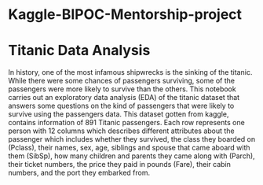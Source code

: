 # Kaggle-BIPOC-Mentorship-project
# Titanic Data Analysis
In history, one of the most infamous shipwrecks is the sinking of the titanic. While there were some chances of passengers surviving, some of the passengers were more likely to survive than the others. This notebook carries out an exploratory data analysis (EDA) of the titanic dataset that answers some questions on the kind of passengers that were likely to survive using the passengers data. This dataset gotten from kaggle, contains information of 891 Titanic passengers. Each row represents one person with 12 columns which describes different attributes about the passenger which includes whether they survived, the class they boarded on (Pclass), their names, sex, age, siblings and spouse that came aboard with them (SibSp), how many children and parents they came along with (Parch), their ticket numbers, the price they paid in pounds (Fare), their cabin numbers, and the port they embarked from.
